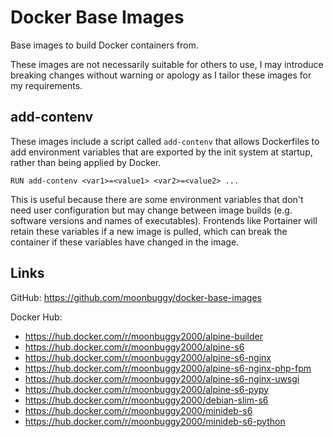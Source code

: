 # Docker Base Images

Base images to build Docker containers from.

These images are not necessarily suitable for others to use, I may introduce breaking changes without warning or apology as I tailor these images for my requirements.

## add-contenv

These images include a script called `add-contenv` that allows Dockerfiles to add environment variables that are exported by the init system at startup, rather than being applied by Docker.

```
RUN add-contenv <var1>=<value1> <var2>=<value2> ...
```

This is useful because there are some environment variables that don't need user configuration but may change between image builds (e.g. software versions and names of executables). Frontends like Portainer will retain these variables if a new image is pulled, which can break the container if these variables have changed in the image.

## Links

GitHub: https://github.com/moonbuggy/docker-base-images

Docker Hub:
* https://hub.docker.com/r/moonbuggy2000/alpine-builder
* https://hub.docker.com/r/moonbuggy2000/alpine-s6
* https://hub.docker.com/r/moonbuggy2000/alpine-s6-nginx
* https://hub.docker.com/r/moonbuggy2000/alpine-s6-nginx-php-fpm
* https://hub.docker.com/r/moonbuggy2000/alpine-s6-nginx-uwsgi
* https://hub.docker.com/r/moonbuggy2000/alpine-s6-pypy
* https://hub.docker.com/r/moonbuggy2000/debian-slim-s6
* https://hub.docker.com/r/moonbuggy2000/minideb-s6
* https://hub.docker.com/r/moonbuggy2000/minideb-s6-python
